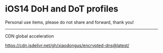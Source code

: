 # iOS14 DoH and DoT profiles

Personal use items, please do not share and forward, thank you!

------

CDN global acceleration

https://cdn.jsdelivr.net/gh/xiaodongus/encrypted-dns@latest/
